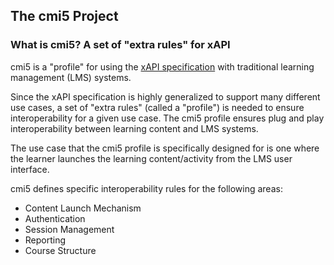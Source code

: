 ## The cmi5 Project

### What is cmi5? A set of "extra rules" for xAPI

cmi5 is a "profile" for using the [xAPI specification](https://github.com/adlnet/xAPI-Spec) with traditional learning management (LMS) systems.

Since the xAPI specification is highly generalized to support many different use cases, a set of "extra rules" (called a "profile") is needed to ensure interoperability for a given use case. The cmi5 profile ensures plug and play interoperability between learning content and LMS systems.

The use case that the cmi5 profile is specifically designed for is one where the learner launches the learning content/activity from the LMS user interface.

cmi5 defines specific interoperability rules for the following areas:

- Content Launch Mechanism
- Authentication
- Session Management
- Reporting
- Course Structure

